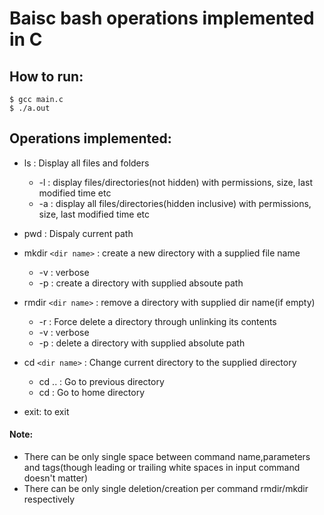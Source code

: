 # Baisc bash operations implemented in C

## How to run:
```
$ gcc main.c
$ ./a.out
```

## Operations implemented:
-  ls : Display all files and folders
    - -l : display files/directories(not hidden) with permissions, size, last modified time etc
    - -a : display all files/directories(hidden inclusive) with permissions, size, last modified time etc

-  pwd : Dispaly current path

-  mkdir `<dir name>` : create a new directory with a supplied file name
    - -v : verbose
    - -p : create a directory with supplied absoute path

-  rmdir `<dir name>` : remove a directory with supplied dir name(if empty) 
    - -r : Force delete a directory through unlinking its contents
    - -v : verbose
    - -p : delete a directory with supplied absolute path

-  cd `<dir name>` : Change current directory to the supplied directory 
    - cd .. : Go to previous directory
    - cd : Go to home directory

-  exit: to exit

#### Note:
- There can be only single space between command name,parameters and tags(though leading or trailing white spaces in input command doesn't matter)
- There can be only single deletion/creation per command rmdir/mkdir respectively